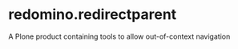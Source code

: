 redomino.redirectparent
=======================

A Plone product containing tools to allow out-of-context navigation
